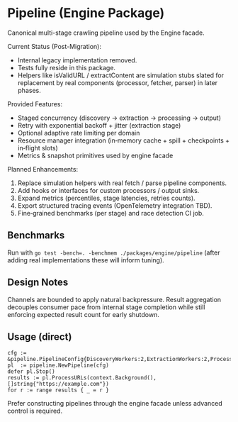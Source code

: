 Pipeline (Engine Package)
=================================

Canonical multi-stage crawling pipeline used by the Engine facade.

Current Status (Post-Migration):
* Internal legacy implementation removed.
* Tests fully reside in this package.
* Helpers like isValidURL / extractContent are simulation stubs slated for replacement by real components (processor, fetcher, parser) in later phases.

Provided Features:
* Staged concurrency (discovery → extraction → processing → output)
* Retry with exponential backoff + jitter (extraction stage)
* Optional adaptive rate limiting per domain
* Resource manager integration (in‑memory cache + spill + checkpoints + in‑flight slots)
* Metrics & snapshot primitives used by engine facade

Planned Enhancements:
1. Replace simulation helpers with real fetch / parse pipeline components.
2. Add hooks or interfaces for custom processors / output sinks.
3. Expand metrics (percentiles, stage latencies, retries counts).
4. Export structured tracing events (OpenTelemetry integration TBD).
5. Fine‑grained benchmarks (per stage) and race detection CI job.

Benchmarks
----------
Run with `go test -bench=. -benchmem ./packages/engine/pipeline` (after adding real implementations these will inform tuning).

Design Notes
------------
Channels are bounded to apply natural backpressure. Result aggregation decouples consumer pace from internal stage completion while still enforcing expected result count for early shutdown.

Usage (direct)
--------------
	cfg := &pipeline.PipelineConfig{DiscoveryWorkers:2,ExtractionWorkers:2,ProcessingWorkers:2,OutputWorkers:1,BufferSize:128}
	pl  := pipeline.NewPipeline(cfg)
	defer pl.Stop()
	results := pl.ProcessURLs(context.Background(), []string{"https://example.com"})
	for r := range results { _ = r }

Prefer constructing pipelines through the engine facade unless advanced control is required.
